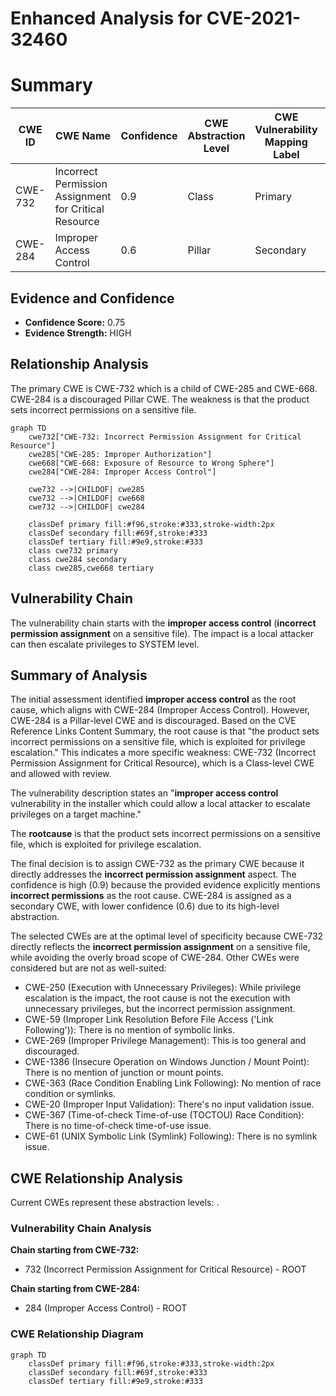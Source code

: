# Enhanced Analysis for CVE-2021-32460

# Summary
| CWE ID | CWE Name | Confidence | CWE Abstraction Level | CWE Vulnerability Mapping Label | CWE-Vulnerability Mapping Notes |
|---|---|---|---|---|---|
| CWE-732 | Incorrect Permission Assignment for Critical Resource | 0.9 | Class | Primary | Allowed-with-Review |
| CWE-284 | Improper Access Control | 0.6 | Pillar | Secondary | Discouraged |

## Evidence and Confidence

*   **Confidence Score:** 0.75
*   **Evidence Strength:** HIGH

## Relationship Analysis
The primary CWE is CWE-732 which is a child of CWE-285 and CWE-668. CWE-284 is a discouraged Pillar CWE. The weakness is that the product sets incorrect permissions on a sensitive file.
```mermaid
graph TD
    cwe732["CWE-732: Incorrect Permission Assignment for Critical Resource"]
    cwe285["CWE-285: Improper Authorization"]
    cwe668["CWE-668: Exposure of Resource to Wrong Sphere"]
    cwe284["CWE-284: Improper Access Control"]
    
    cwe732 -->|CHILDOF| cwe285
    cwe732 -->|CHILDOF| cwe668
    cwe732 -->|CHILDOF| cwe284

    classDef primary fill:#f96,stroke:#333,stroke-width:2px
    classDef secondary fill:#69f,stroke:#333
    classDef tertiary fill:#9e9,stroke:#333
    class cwe732 primary
    class cwe284 secondary
    class cwe285,cwe668 tertiary
```

## Vulnerability Chain
The vulnerability chain starts with the **improper access control** (**incorrect permission assignment** on a sensitive file). The impact is a local attacker can then escalate privileges to SYSTEM level.

## Summary of Analysis
The initial assessment identified **improper access control** as the root cause, which aligns with CWE-284 (Improper Access Control). However, CWE-284 is a Pillar-level CWE and is discouraged. Based on the CVE Reference Links Content Summary, the root cause is that "the product sets incorrect permissions on a sensitive file, which is exploited for privilege escalation." This indicates a more specific weakness: CWE-732 (Incorrect Permission Assignment for Critical Resource), which is a Class-level CWE and allowed with review.

The vulnerability description states an "**improper access control** vulnerability in the installer which could allow a local attacker to escalate privileges on a target machine."

The **rootcause** is that the product sets incorrect permissions on a sensitive file, which is exploited for privilege escalation.

The final decision is to assign CWE-732 as the primary CWE because it directly addresses the **incorrect permission assignment** aspect. The confidence is high (0.9) because the provided evidence explicitly mentions **incorrect permissions** as the root cause. CWE-284 is assigned as a secondary CWE, with lower confidence (0.6) due to its high-level abstraction.

The selected CWEs are at the optimal level of specificity because CWE-732 directly reflects the **incorrect permission assignment** on a sensitive file, while avoiding the overly broad scope of CWE-284. Other CWEs were considered but are not as well-suited:

*   CWE-250 (Execution with Unnecessary Privileges): While privilege escalation is the impact, the root cause is not the execution with unnecessary privileges, but the incorrect permission assignment.
*   CWE-59 (Improper Link Resolution Before File Access ('Link Following')): There is no mention of symbolic links.
*   CWE-269 (Improper Privilege Management): This is too general and discouraged.
*   CWE-1386 (Insecure Operation on Windows Junction / Mount Point): There is no mention of junction or mount points.
*   CWE-363 (Race Condition Enabling Link Following): No mention of race condition or symlinks.
*   CWE-20 (Improper Input Validation): There's no input validation issue.
*   CWE-367 (Time-of-check Time-of-use (TOCTOU) Race Condition): There is no time-of-check time-of-use issue.
*   CWE-61 (UNIX Symbolic Link (Symlink) Following): There is no symlink issue.


## CWE Relationship Analysis

Current CWEs represent these abstraction levels: .


### Vulnerability Chain Analysis

**Chain starting from CWE-732:**
- 732 (Incorrect Permission Assignment for Critical Resource) - ROOT


**Chain starting from CWE-284:**
- 284 (Improper Access Control) - ROOT



### CWE Relationship Diagram

```mermaid
graph TD
    classDef primary fill:#f96,stroke:#333,stroke-width:2px
    classDef secondary fill:#69f,stroke:#333
    classDef tertiary fill:#9e9,stroke:#333
```
